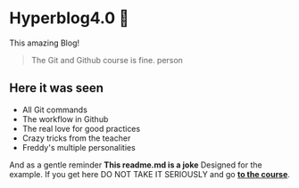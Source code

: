 # Hyperblog4.0 💚

This amazing Blog!

> The Git and Github course is fine.
> person
## Here it was seen
* All Git commands
* The workflow in Github
* The real love for good practices
* Crazy tricks from the teacher
* Freddy's multiple personalities

And as a gentle reminder **This readme.md is a joke** Designed for the example. If you get here DO NOT TAKE IT SERIOUSLY and go [**to the course**](https://platzi.com/cursos/git-github/?gclsrc=aw.ds&gclid=Cj0KCQiA0p2QBhDvARIsAACSOOMEke3DkLgN0JQUgVExpi8vlKE1MKAi7TXUAmXb2UpSOW7gI61pKwMaAljXEALw_wcB).
